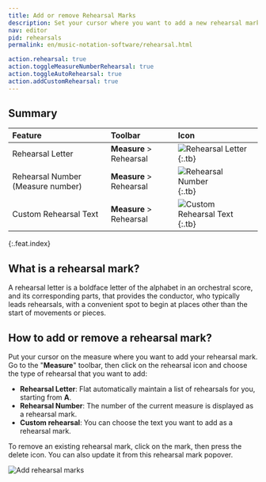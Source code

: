 ```yaml
---
title: Add or remove Rehearsal Marks
description: Set your cursor where you want to add a new rehearsal mark, go to the measure mode and choose the rehearsal tool. A new rehearsal mark will automatically be added, to remove it click again on the icon.
nav: editor
pid: rehearsals
permalink: en/music-notation-software/rehearsal.html

action.rehearsal: true
action.toggleMeasureNumberRehearsal: true
action.toggleAutoRehearsal: true
action.addCustomRehearsal: true
---
```


## Summary

| Feature | Toolbar | Icon |
|:--------|:--------|:-----|
| Rehearsal Letter | **Measure**  > Rehearsal | ![Rehearsal Letter](https://prod.flat-cdn.com/img/icons/editorActions/rehearsalLetter.svg){:.tb} |
| Rehearsal Number (Measure number) | **Measure** > Rehearsal | ![Rehearsal Number](https://prod.flat-cdn.com/img/icons/editorActions/rehearsalLetter.svg){:.tb} |
| Custom Rehearsal Text | **Measure** > Rehearsal | ![Custom Rehearsal Text](https://prod.flat-cdn.com/img/icons/editorActions/rehearsalCustom.svg){:.tb} |
{:.feat.index}

## What is a rehearsal mark?

A rehearsal letter is a boldface letter of the alphabet in an orchestral score, and its corresponding parts, that provides the conductor, who typically leads rehearsals, with a convenient spot to begin at places other than the start of movements or pieces.

## How to add or remove a rehearsal mark?

Put your cursor on the measure where you want to add your rehearsal mark. Go to the "**Measure**" toolbar, then click on the rehearsal icon and choose the type of rehearsal that you want to add:

* **Rehearsal Letter**: Flat automatically maintain a list of rehearsals for you, starting from **A**.
* **Rehearsal Number**: The number of the current measure is displayed as a rehearsal mark.
* **Custom rehearsal**: You can choose the text you want to add as a rehearsal mark.

To remove an existing rehearsal mark, click on the mark, then press the delete icon. You can also update it from this rehearsal mark popover.

![Add rehearsal marks](/help/assets/img/editor/rehearsal.gif)